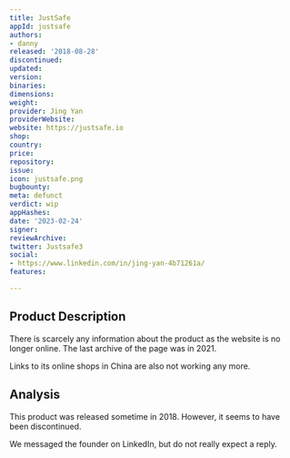 ```yaml
---
title: JustSafe
appId: justsafe
authors:
- danny
released: '2018-08-28'
discontinued: 
updated: 
version: 
binaries: 
dimensions: 
weight: 
provider: Jing Yan
providerWebsite: 
website: https://justsafe.io
shop: 
country: 
price: 
repository: 
issue: 
icon: justsafe.png
bugbounty: 
meta: defunct
verdict: wip
appHashes: 
date: '2023-02-24'
signer: 
reviewArchive: 
twitter: Justsafe3
social:
- https://www.linkedin.com/in/jing-yan-4b71261a/
features: 

---
```


## Product Description 

There is scarcely any information about the product as the website is no longer online. The last archive of the page was in 2021. 

Links to its online shops in China are also not working any more. 

## Analysis 

This product was released sometime in 2018. However, it seems to have been discontinued. 

We messaged the founder on LinkedIn, but do not really expect a reply. 

